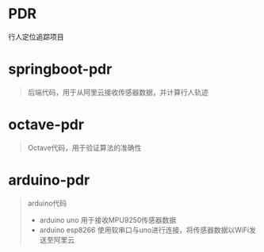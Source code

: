# PDR
行人定位追踪项目

# springboot-pdr
> 后端代码，用于从阿里云接收传感器数据，并计算行人轨迹

# octave-pdr
> Octave代码，用于验证算法的准确性

# arduino-pdr
> arduino代码
> - arduino uno 用于接收MPU9250传感器数据
> - arduino esp8266 使用软串口与uno进行连接，将传感器数据以WiFi发送至阿里云
